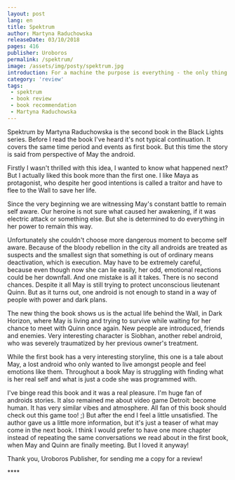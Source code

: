 ```yaml
---
layout: post
lang: en
title: Spektrum
author: Martyna Raduchowska
releaseDate: 03/10/2018
pages: 416
publisher: Uroboros
permalink: /spektrum/
image: /assets/img/posty/spektrum.jpg
introduction: For a machine the purpose is everything - the only thing that defines its existence.
category: 'review'
tags:
 - spektrum
 - book review
 - book recommendation
 - Martyna Raduchowska
---
```

Spektrum by Martyna Raduchowska is the second book in the Black Lights series. Before I read the book I've heard it's not typical continuation. It covers the same time period and events as first book. But this time the story is said from perspective of May the android.

Firstly I wasn't thrilled with this idea, I wanted to know what happened next? But I actually liked this book more than the first one. I like Maya as protagonist, who despite her good intentions is called a traitor and have to flee to the Wall to save her life.

Since the very beginning we are witnessing May's constant battle to remain self aware. Our heroine is not sure what caused her awakening, if it was electric attack or something else. But she is determined to do everything in her power to remain this way.

Unfortunately she couldn't choose more dangerous moment to become self aware. Because of the bloody rebellion in the city all androids are treated as suspects and the smallest sign that something is out of ordinary means deactivation, which is execution. May have to be extremely careful, because even though now she can lie easily, her odd, emotional reactions could be her downfall. And one mistake is all it takes. There is no second chances. Despite it all May is still trying to protect unconscious lieutenant Quinn. But as it turns out, one android is not enough to stand in a way of people with power and dark plans.

The new thing the book shows us is the actual life behind the Wall, in Dark Horizon, where May is living and trying to survive while waiting for her chance to meet with Quinn once again. New people are introduced, friends and enemies. Very interesting character is Siobhan, another rebel android, who was severely traumatized by her previous owner's treatment.

While the first book has a very interesting storyline, this one is a tale about May, a lost android who only wanted to live amongst people and feel emotions like them. Throughout a book May is struggling with finding what is her real self and what is just a code she was programmed with.

I've binge read this book and it was a real pleasure. I'm  huge fan of androids stories. It also remained me about video game Detroit: become human. It has very similar vibes and atmosphere. All fan of this book should check out this game too! ;) But after the end I feel a little unsatisfied. The author gave us a little more information, but it's just a teaser of what may come in the next book. I think I would prefer to have one more chapter instead of repeating the same conversations we read about in the first book, when May and Quinn are finally meeting. But I loved it anyway!

Thank you, Uroboros Publisher, for sending me a copy for a review!

 \*\*\*\*
